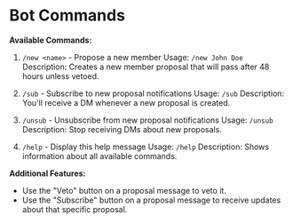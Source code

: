 # Bot Commands

**Available Commands:**

1. `/new <name>` - Propose a new member
   Usage: `/new John Doe`
   Description: Creates a new member proposal that will pass after 48 hours unless vetoed.

2. `/sub` - Subscribe to new proposal notifications
   Usage: `/sub`
   Description: You'll receive a DM whenever a new proposal is created.

3. `/unsub` - Unsubscribe from new proposal notifications
   Usage: `/unsub`
   Description: Stop receiving DMs about new proposals.

4. `/help` - Display this help message
   Usage: `/help`
   Description: Shows information about all available commands.

**Additional Features:**
- Use the "Veto" button on a proposal message to veto it.
- Use the "Subscribe" button on a proposal message to receive updates about that specific proposal.
